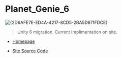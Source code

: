# Planet_Genie_6

![{2D6AFE7E-ED4A-4217-8CD5-2BA5D971FDCE}](https://github.com/user-attachments/assets/1e28f9a8-49cf-4312-b920-cd8baabea5b6)
 > Unity 6 migration. Current Implimentation on site.
- [Homepage](https://rubbedgenie.com/)

- [Site Source Code](https://github.com/Rubbed-Genie/rubbedgenie.com)
